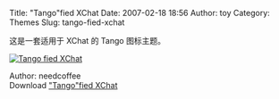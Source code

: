 Title: "Tango"fied XChat
Date: 2007-02-18 18:56
Author: toy
Category: Themes
Slug: tango-fied-xchat

这是一套适用于 XChat 的 Tango 图标主题。

[![Tango fied
XChat](http://i.linuxtoy.org/i/2007/02/Tango_fied_XChat_by_needcoffee_s.png)](http://i.linuxtoy.org/i/2007/02/Tango_fied_XChat_by_needcoffee.png)

Author: needcoffee  
Download ["Tango"fied
XChat](http://www.deviantart.com/deviation/49026963/)
